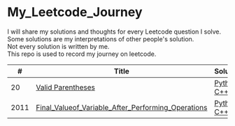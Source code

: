 # My_Leetcode_Journey
I will share my solutions and thoughts for every Leetcode question I solve.   
Some solutions are my interpretations of other people's solution.  
Not every solution is written by me.  
This repo is used to record my journey on leetcode.

| # | Title | Solution | Difficulty |
|---| ----- | -------- | ---------- |
|20|[Valid Parentheses](https://leetcode.com/problems/valid-parentheses/description/)|[Python](./Algorithms/Python/Final_Valueof_Variable_After_Performing_Operations/), [C++](./Algorithms/C++/Valid_Parentheses/)|Easy|
|2011|[Final_Valueof_Variable_After_Performing_Operations](https://leetcode.com/problems/final-value-of-variable-after-performing-operations/description/)|[Python](./Algorithms/Python/Final_Valueof_Variable_After_Performing_Operations/), [C++](./Algorithms/C++/Final_Valueof_Variable_After_Performing_Operations/)|Easy|
